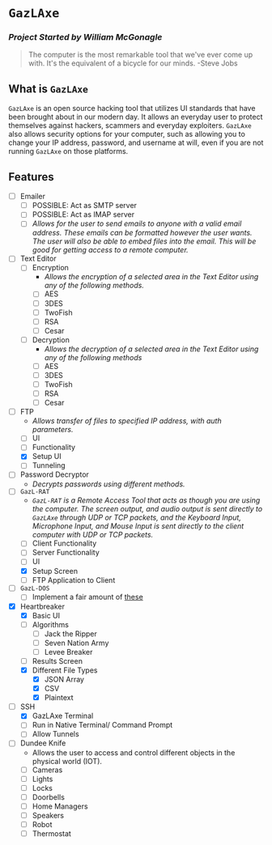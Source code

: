 # `GazLAxe`
### _Project Started by William McGonagle_

> The computer is the most remarkable tool that we've ever come up with. It's the equivalent of a bicycle for our minds.
> -Steve Jobs

## What is `GazLAxe`
`GazLAxe` is an open source hacking tool that utilizes UI standards that have been brought about in our modern day. It allows an everyday user to protect themselves against hackers, scammers and everyday exploiters. `GazLAxe` also allows security options for your computer, such as allowing you to change your IP address, password, and username at will, even if you are not running `GazLAxe` on those platforms.

## Features
- [ ] Emailer
  - [ ] POSSIBLE: Act as SMTP server
  - [ ] POSSIBLE: Act as IMAP server
  - [ ] _Allows for the user to send emails to anyone with a valid email address. These emails can be formatted however the user wants. The user will also be able to embed files into the email. This will be good for getting access to a remote computer._
- [ ] Text Editor
  - [ ] Encryption
    - _Allows the encryption of a selected area in the Text Editor using any of the following methods._
    - [ ] AES
    - [ ] 3DES
    - [ ] TwoFish
    - [ ] RSA
    - [ ] Cesar
  - [ ] Decryption
    - _Allows the decryption of a selected area in the Text Editor using any of the following methods_
    - [ ] AES
    - [ ] 3DES
    - [ ] TwoFish
    - [ ] RSA
    - [ ] Cesar
- [ ] FTP
  - _Allows transfer of files to specified IP address, with auth parameters._
  - [ ] UI
  - [ ] Functionality 
  - [X] Setup UI
  - [ ] Tunneling
- [ ] Password Decryptor
  - _Decrypts passwords using different methods._
- [ ] `GazL-RAT`
  - _`GazL-RAT` is a Remote Access Tool that acts as though you are using the computer. The screen output, and audio output is sent directly to `GazLAxe` through UDP or TCP packets, and the Keyboard Input, Microphone Input, and Mouse Input is sent directly to the client computer with UDP or TCP packets._
  - [ ] Client Functionality
  - [ ] Server Functionality
  - [ ] UI
  - [X] Setup Screen
  - [ ] FTP Application to Client
- [ ] `GazL-DOS` 
  - [ ] Implement a fair amount of [these](https://en.wikipedia.org/wiki/Denial-of-service_attack)
- [X] Heartbreaker
  - [X] Basic UI
  - [ ] Algorithms
    - [ ] Jack the Ripper
    - [ ] Seven Nation Army
    - [ ] Levee Breaker
  - [ ] Results Screen
  - [X] Different File Types
    - [X] JSON Array
    - [X] CSV
    - [X] Plaintext 
- [ ] SSH
  - [X] GazLAxe Terminal
  - [ ] Run in Native Terminal/ Command Prompt
  - [ ] Allow Tunnels
- [ ] Dundee Knife
  - Allows the user to access and control different objects in the physical world (IOT).
  - [ ] Cameras
  - [ ] Lights
  - [ ] Locks
  - [ ] Doorbells
  - [ ] Home Managers
  - [ ] Speakers
  - [ ] Robot
  - [ ] Thermostat
